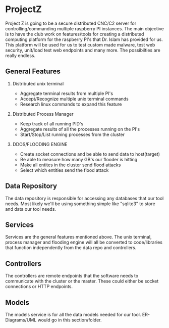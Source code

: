 # ProjectZ
Project Z is going to be a secure distributed CNC/C2 server for controlling/commanding multiple raspberry PI instances. The main objective is to have the club work on features/tools for creating a distributed computing platform for the raspberry PI's that Dr. Islam has provided for us. This platform will be used for us to test custom made malware, test web security, unit/load test web endpoints and many more. The possibilties are really endless.


## General Features

1. Distributed unix terminal
    * Aggregate terminal results from multiple PI's
    * Accept/Recognize multiple unix terminal commands
    * Research linux commands to expand this feature

2. Distributed Process Manager
    * Keep track of all running PID's
    * Aggregate results of all the processes running on the PI's
    * Start/Stop/List running processes from the cluster

3. DDOS/FLOODING ENGINE
    * Create socket connections and be able to send data to host(target)
    * Be able to measure how many GB's our flooder is hitting
    * Make all entites in the cluster send flood attacks
    * Select which entities send the flood attack


## Data Repository
The data repository is responsible for accessing any databases that our tool needs. Most likely we'll be using something simple like "sqlite3" to store and data our tool needs.


## Services
Services are the general features mentioned above. The unix terminal, process manager and flooding engine will all be converted to code/libraries that function independently from the data repo and controllers.


## Controllers
The controllers are remote endpoints that the software needs to communicate with the cluster or the master. These could either be socket connections or HTTP endpoints.


## Models
The models service is for all the data models needed for our tool. ER-Diagrams/UML would go in this section/folder.



